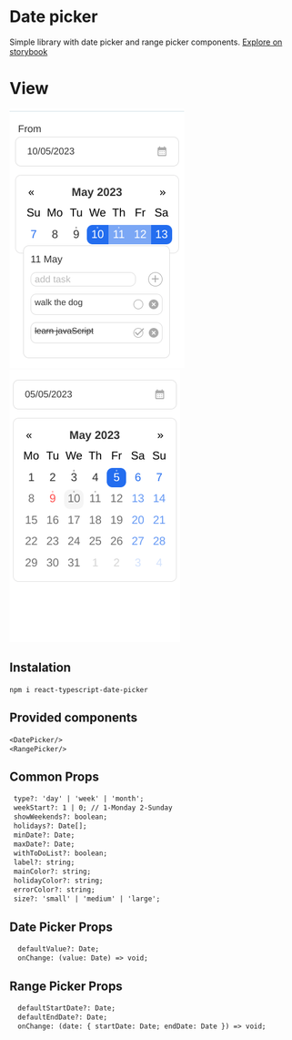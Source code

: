# Date picker

Simple library with date picker and range picker components.
[Explore on storybook](https://calendar-library-storybook.vercel.app/?path=/story/date-picker--primary)

# View

![calendar with todolist](./screenshots/calendar-todolist.png)
![month calendar](./screenshots/month-calendar.png)

## Instalation

```
npm i react-typescript-date-picker
```

## Provided components

```
<DatePicker/>
<RangePicker/>
```

## Common Props

```
 type?: 'day' | 'week' | 'month';
 weekStart?: 1 | 0; // 1-Monday 2-Sunday
 showWeekends?: boolean;
 holidays?: Date[];
 minDate?: Date;
 maxDate?: Date;
 withToDoList?: boolean;
 label?: string;
 mainColor?: string;
 holidayColor?: string;
 errorColor?: string;
 size?: 'small' | 'medium' | 'large';
```

## Date Picker Props

```
  defaultValue?: Date;
  onChange: (value: Date) => void;
```

## Range Picker Props

```
  defaultStartDate?: Date;
  defaultEndDate?: Date;
  onChange: (date: { startDate: Date; endDate: Date }) => void;
```
